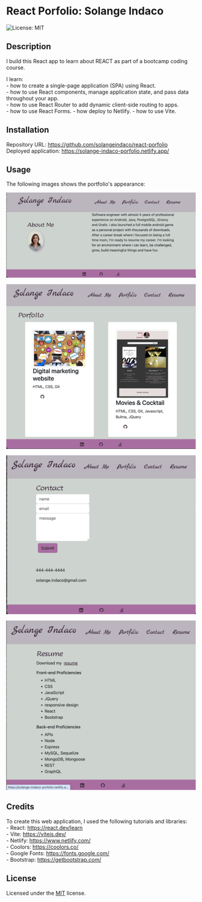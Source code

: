 # React Porfolio: Solange Indaco

![License: MIT ](https://img.shields.io/badge/License-MIT-yellow.svg)

## Description

I build this React app to learn about REACT as part of a bootcamp coding course.
 
I learn:  
    - how to create a single-page application (SPA) using React.     
    - how to use React components, manage application state, and pass data throughout your app.     
    - how to use React Router to add dynamic client-side routing to apps.  
    - how to use React Forms.
    - how deploy to Netlify.
    - how to use Vite.

## Installation

Repository URL: https://github.com/solangeindaco/react-porfolio    
Deployed application: https://solange-indaco-porfolio.netlify.app/   

## Usage

The following images shows the portfolio's appearance:

![React portfolio image1](/src/assets/images/screenshot1.png)

![React portfolio image1](/src/assets/images/screenshot2.png)

![React portfolio image1](/src/assets/images/screenshot3.png)


![React portfolio image1](/src/assets/images/screenshot4.png)


## Credits

To create this web application, I used the following tutorials and libraries:    
    - React: https://react.dev/learn     
    - Vite: https://vitejs.dev/     
    - Netlify: https://www.netlify.com/                
    - Coolors: https://coolors.co/                    
    - Google Fonts: https://fonts.google.com/        
    - Bootstrap: https://getbootstrap.com/          
                                                                           

## License

Licensed under the [MIT](LICENSE) license.

